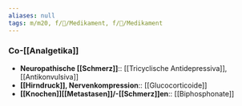 ```yaml
---
aliases: null
tags: m/m20, f/💊/Medikament, f/💊/Medikament
---
```

### Co-[[Analgetika]]
- **Neuropathische [[Schmerz]]**:: [[Tricyclische Antidepressiva]], [[Antikonvulsiva]]
- **[[Hirndruck]], Nervenkompression**:: [[Glucocorticoide]]
- **[[Knochen]][[Metastasen]]/-[[Schmerz]]en**:: [[Biphosphonate]]